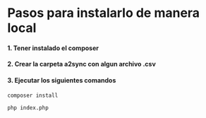 # Pasos para instalarlo de manera local

#### 1. Tener instalado el composer

#### 2. Crear la carpeta a2sync con algun archivo .csv

#### 3. Ejecutar los siguientes comandos

`composer install`

`php index.php`
